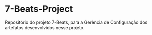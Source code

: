 # 7-Beats-Project
Repositório do projeto 7-Beats, para a Gerência de Configuração dos artefatos desenvolvidos nesse projeto.
